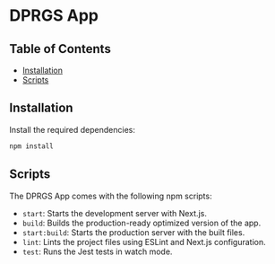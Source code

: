 # DPRGS App

## Table of Contents

- [Installation](#installation)
- [Scripts](#scripts)

## Installation

Install the required dependencies:

```bash
npm install
```

## Scripts

The DPRGS App comes with the following npm scripts:

- `start`: Starts the development server with Next.js.
- `build`: Builds the production-ready optimized version of the app.
- `start:build`: Starts the production server with the built files.
- `lint`: Lints the project files using ESLint and Next.js configuration.
- `test`: Runs the Jest tests in watch mode.
